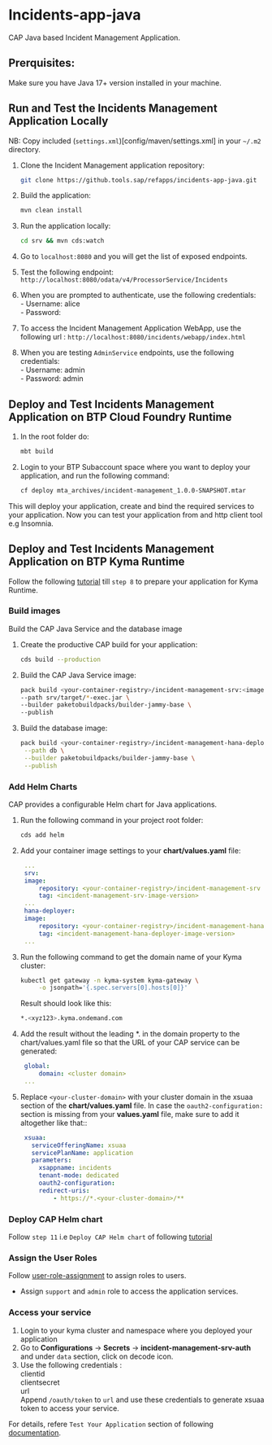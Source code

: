 # Incidents-app-java

CAP Java based Incident Management Application.

## Prerquisites:
 
 Make sure you have Java 17+ version installed in your machine.

## Run and Test the Incidents Management Application Locally

NB: Copy included (`settings.xml`)[config/maven/settings.xml] in your `~/.m2` directory.

1. Clone the Incident Management application repository:

    ```sh
    git clone https://github.tools.sap/refapps/incidents-app-java.git
    ```
2. Build the application:
    ```sh
    mvn clean install
    ```
3. Run the application locally:
    ```sh
    cd srv && mvn cds:watch
    ```
4. Go to `localhost:8080` and you will get the list of exposed endpoints.
5. Test the following endpoint: `http://localhost:8080/odata/v4/ProcessorService/Incidents`
6. When you are prompted to authenticate, use the following credentials:</br>
       - Username: alice</br>
       - Password:
7. To access the Incident Management Application WebApp, use the following url : `http://localhost:8080/incidents/webapp/index.html`
7. When you are testing `AdminService` endpoints, use the following credentials:</br>
       - Username: admin</br>
       - Password: admin
## Deploy and Test Incidents Management Application on BTP Cloud Foundry Runtime

1. In the root folder do:
   ```sh
   mbt build
   ```
2. Login to your BTP Subaccount space where you want to deploy your application, and run the following command:
   ```sh
   cf deploy mta_archives/incident-management_1.0.0-SNAPSHOT.mtar   
   ```
This will deploy your application, create and bind the required services to your application. Now you can test your application from and http client tool e.g Insomnia.

## Deploy and Test Incidents Management Application on BTP Kyma Runtime

Follow the following [tutorial](https://developers.sap.com/tutorials/deploy-to-kyma.html) till `step 8` to prepare your application for Kyma Runtime.

### Build images

Build the CAP Java Service and the database image
1. Create the productive CAP build for your application:
    ```sh
    cds build --production
    ```
2. Build the CAP Java Service image:
    ```sh
    pack build <your-container-registry>/incident-management-srv:<image-version>\                 
    --path srv/target/*-exec.jar \
    --builder paketobuildpacks/builder-jammy-base \
    --publish
    ```
3. Build the database image:
   ```sh
   pack build <your-container-registry>/incident-management-hana-deployer:<image-version> \
    --path db \
    --builder paketobuildpacks/builder-jammy-base \
    --publish
   ```
### Add Helm Charts
CAP provides a configurable Helm chart for Java applications.
1. Run the following command in your project root folder:
   ```sh
   cds add helm
   ```
2. Add your container image settings to your **chart/values.yaml** file:
   ```yaml
    ...
    srv:
    image:
        repository: <your-container-registry>/incident-management-srv
        tag: <incident-management-srv-image-version>
    ...
    hana-deployer:
    image:
        repository: <your-container-registry>/incident-management-hana-deployer
        tag: <incident-management-hana-deployer-image-version>
    ...

   ```
3. Run the following command to get the domain name of your Kyma cluster:
   ```sh
   kubectl get gateway -n kyma-system kyma-gateway \
        -o jsonpath='{.spec.servers[0].hosts[0]}'

   ```
   Result should look like this:
   ```sh
   *.<xyz123>.kyma.ondemand.com

   ```
4. Add the result without the leading *. in the domain property to the chart/values.yaml file so that the URL of your CAP service can be generated:
   ```yaml
    global:
        domain: <cluster domain>
    ...

   ```
5. Replace `<your-cluster-domain>` with your cluster domain in the xsuaa section of the **chart/values.yaml** file. In case the `oauth2-configuration:` section is missing from your **values.yaml** file, make sure to add it altogether like that::
   ```yaml
    xsuaa:
      serviceOfferingName: xsuaa
      servicePlanName: application
      parameters:
        xsappname: incidents
        tenant-mode: dedicated
        oauth2-configuration:
        redirect-uris:
            - https://*.<your-cluster-domain>/**


   ```
### Deploy CAP Helm chart
Follow `step 11` i.e `Deploy CAP Helm chart` of following [tutorial](https://developers.sap.com/tutorials/deploy-to-kyma.html)

### Assign the User Roles
Follow [user-role-assignment](https://developers.sap.com/tutorials/user-role-assignment.html) to assign roles to users.
- Assign `support` and `admin` role to access the application services.

### Access your service
1. Login to your kyma cluster and namespace where you deployed your application
2. Go to **Configurations** -> **Secrets** -> **incident-management-srv-auth** and under `data` section, click on decode icon.
3. Use the following credentials :</br>
    clientid</br>
    clientsecret</br>
    url</br>
Append `/oauth/token` to `url` and use these credentials to generate xsuaa token to access your service.

For details, refere `Test Your Application` section of following [documentation](https://github.com/SAP-samples/btp-developer-guide-cap/blob/main/documentation/auditlog/5-deploy-to-kyma.md).


